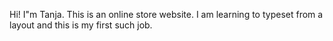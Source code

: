 Hi! I"m Tanja. This is an online store website. I am learning to typeset from a layout and this is my first such job.
